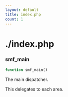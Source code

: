 ```yaml
---
layout: default
title: index.php
count: 1
---
```


# ./index.php

### smf_main

```php
function smf_main()
```
The main dispatcher.

This delegates to each area.


